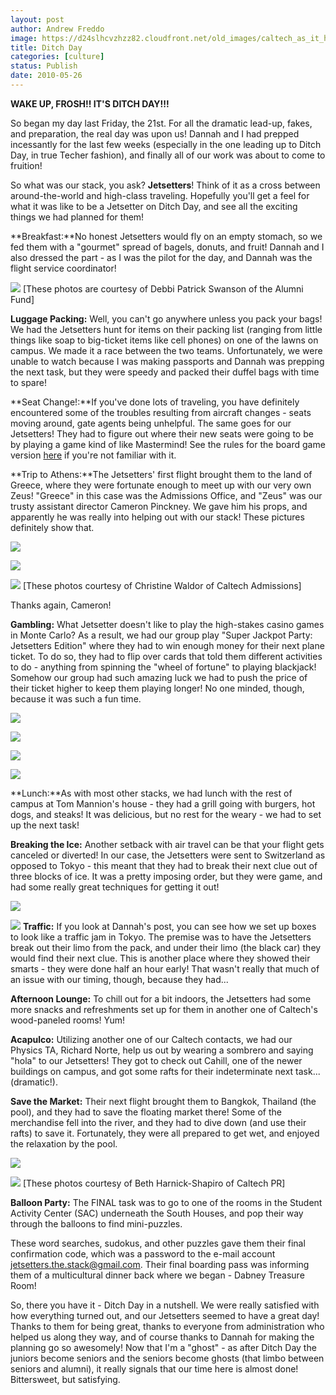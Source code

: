 ```yaml
---
layout: post
author: Andrew Freddo
image: https://d24slhcvzhzz82.cloudfront.net/old_images/caltech_as_it_happens/6a0105349b8251970b013481cb2aa8970c.jpg
title: Ditch Day
categories: [culture]
status: Publish
date: 2010-05-26
---
```


**WAKE UP, FROSH!! IT'S DITCH DAY!!!**

So began my day last Friday, the 21st. For all the dramatic lead-up, fakes, and preparation, the real day was upon us! Dannah and I had prepped incessantly for the last few weeks (especially in the one leading up to Ditch Day, in true Techer fashion), and finally all of our work was about to come to fruition!

So what was our stack, you ask? **Jetsetters**! Think of it as a cross between around-the-world and high-class traveling. Hopefully you'll get a feel for what it was like to be a Jetsetter on Ditch Day, and see all the exciting things we had planned for them!

**Breakfast:**No honest Jetsetters would fly on an empty stomach, so we fed them with a "gourmet" spread of bagels, donuts, and fruit! Dannah and I also dressed the part - as I was the pilot for the day, and Dannah was the flight service coordinator!


![](https://d24slhcvzhzz82.cloudfront.net/old_images/caltech_as_it_happens/6a0105349b8251970b0133ee99be4b970b.jpg)
[These photos are courtesy of Debbi Patrick Swanson of the Alumni Fund]

**Luggage Packing:** Well, you can't go anywhere unless you pack your bags! We had the Jetsetters hunt for items on their packing list (ranging from little things like soap to big-ticket items like cell phones) on one of the lawns on campus. We made it a race between the two teams. Unfortunately, we were unable to watch because I was making passports and Dannah was prepping the next task, but they were speedy and packed their duffel bags with time to spare!

**Seat Change!:**If you've done lots of traveling, you have definitely encountered some of the troubles resulting from aircraft changes - seats moving around, gate agents being unhelpful. The same goes for our Jetsetters! They had to figure out where their new seats were going to be by playing a game kind of like Mastermind! See the rules for the board game version [here](https://en.wikipedia.org/wiki/Mastermind_%28board_game%29) if you're not familiar with it.

**Trip to Athens:**The Jetsetters' first flight brought them to the land of Greece, where they were fortunate enough to meet up with our very own Zeus! "Greece" in this case was the Admissions Office, and "Zeus" was our trusty assistant director Cameron Pinckney. We gave him his props, and apparently he was really into helping out with our stack! These pictures definitely show that.


![](https://d24slhcvzhzz82.cloudfront.net/old_images/caltech_as_it_happens/6a0105349b8251970b013481cb32a1970c.jpg)


![](https://d24slhcvzhzz82.cloudfront.net/old_images/caltech_as_it_happens/6a0105349b8251970b013481cb333c970c.jpg)


![](https://d24slhcvzhzz82.cloudfront.net/old_images/caltech_as_it_happens/6a0105349b8251970b013481cb33e9970c.jpg)
[These photos courtesy of Christine Waldor of Caltech Admissions]

Thanks again, Cameron!

**Gambling:** What Jetsetter doesn't like to play the high-stakes casino games in Monte Carlo? As a result, we had our group play "Super Jackpot Party: Jetsetters Edition" where they had to win enough money for their next plane ticket. To do so, they had to flip over cards that told them different activities to do - anything from spinning the "wheel of fortune" to playing blackjack! Somehow our group had such amazing luck we had to push the price of their ticket higher to keep them playing longer! No one minded, though, because it was such a fun time.



![](https://d24slhcvzhzz82.cloudfront.net/old_images/caltech_as_it_happens/6a0105349b8251970b0133ee9e0127970b.jpg)


![](https://d24slhcvzhzz82.cloudfront.net/old_images/caltech_as_it_happens/6a0105349b8251970b013481cf7d0f970c.jpg)


![](https://d24slhcvzhzz82.cloudfront.net/old_images/caltech_as_it_happens/6a0105349b8251970b013481cf7ea7970c.jpg)


![](https://d24slhcvzhzz82.cloudfront.net/old_images/caltech_as_it_happens/6a0105349b8251970b0133ee9e0455970b.jpg)

**Lunch:**As with most other stacks, we had lunch with the rest of campus at Tom Mannion's house - they had a grill going with burgers, hot dogs, and steaks! It was delicious, but no rest for the weary - we had to set up the next task!

**Breaking the Ice:** Another setback with air travel can be that your flight gets canceled or diverted! In our case, the Jetsetters were sent to Switzerland as opposed to Tokyo - this meant that they had to break their next clue out of three blocks of ice. It was a pretty imposing order, but they were game, and had some really great techniques for getting it out!

![](https://d24slhcvzhzz82.cloudfront.net/old_images/caltech_as_it_happens/6a0105349b8251970b0133ee9e0c49970b.jpg)


![](https://d24slhcvzhzz82.cloudfront.net/old_images/caltech_as_it_happens/6a0105349b8251970b0133ee9e0d26970b.jpg)
**Traffic:** If you look at Dannah's post, you can see how we set up boxes to look like a traffic jam in Tokyo. The premise was to have the Jetsetters break out their limo from the pack, and under their limo (the black car) they would find their next clue. This is another place where they showed their smarts - they were done half an hour early! That wasn't really that much of an issue with our timing, though, because they had...

**Afternoon Lounge:** To chill out for a bit indoors, the Jetsetters had some more snacks and refreshments set up for them in another one of Caltech's wood-paneled rooms! Yum!

**Acapulco:** Utilizing another one of our Caltech contacts, we had our Physics TA, Richard Norte, help us out by wearing a sombrero and saying "hola" to our Jetsetters! They got to check out Cahill, one of the newer buildings on campus, and got some rafts for their indeterminate next task... (dramatic!).

**Save the Market:** Their next flight brought them to Bangkok, Thailand (the pool), and they had to save the floating market there! Some of the merchandise fell into the river, and they had to dive down (and use their rafts) to save it. Fortunately, they were all prepared to get wet, and enjoyed the relaxation by the pool.


![](https://d24slhcvzhzz82.cloudfront.net/old_images/caltech_as_it_happens/6a0105349b8251970b0133ee9e1582970b.jpg)


![](https://d24slhcvzhzz82.cloudfront.net/old_images/caltech_as_it_happens/6a0105349b8251970b0133eea2764c970b.jpg)
[These photos courtesy of Beth Harnick-Shapiro of Caltech PR]

**Balloon Party:** The FINAL task was to go to one of
the rooms in the Student Activity Center (SAC) underneath the South
Houses, and pop their way through the balloons to find mini-puzzles.

These word searches, sudokus, and other puzzles gave them their final
confirmation code, which was a password to the e-mail account
jetsetters.the.stack@gmail.com. Their final boarding pass was informing
them of a multicultural dinner back where we began - Dabney Treasure
Room!

So, there you have it - Ditch Day in a nutshell. We were
really satisfied with how everything turned out, and our Jetsetters
seemed to have a great day! Thanks to them for being great, thanks to
everyone from administration who helped us along they way, and of
course thanks to Dannah for making the planning go so awesomely!
Now
that I'm a "ghost" - as after Ditch Day the juniors become seniors and
the seniors become ghosts (that limbo between seniors and alumni), it
really signals that our time here is almost done! Bittersweet, but
satisfying.
